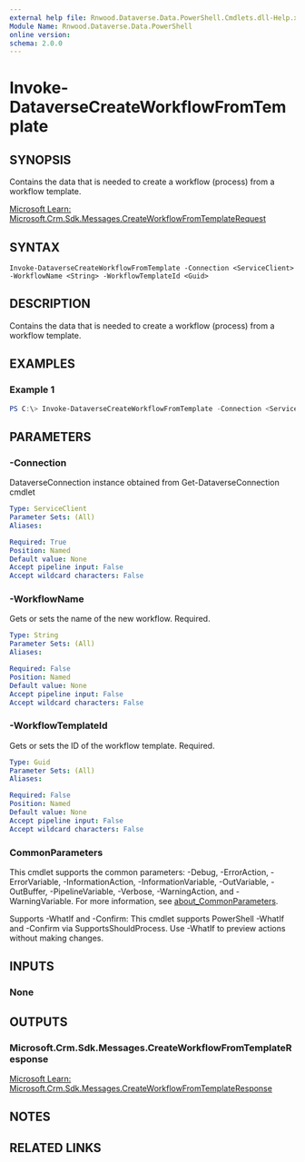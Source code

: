 ```yaml
---
external help file: Rnwood.Dataverse.Data.PowerShell.Cmdlets.dll-Help.xml
Module Name: Rnwood.Dataverse.Data.PowerShell
online version:
schema: 2.0.0
---
```


# Invoke-DataverseCreateWorkflowFromTemplate

## SYNOPSIS
Contains the data that is needed to create a workflow (process) from a workflow template.

[Microsoft Learn: Microsoft.Crm.Sdk.Messages.CreateWorkflowFromTemplateRequest](https://learn.microsoft.com/dotnet/api/Microsoft.Crm.Sdk.Messages.CreateWorkflowFromTemplateRequest)

## SYNTAX

```
Invoke-DataverseCreateWorkflowFromTemplate -Connection <ServiceClient> -WorkflowName <String> -WorkflowTemplateId <Guid>
```

## DESCRIPTION
Contains the data that is needed to create a workflow (process) from a workflow template.

## EXAMPLES

### Example 1
```powershell
PS C:\> Invoke-DataverseCreateWorkflowFromTemplate -Connection <ServiceClient> -WorkflowName <String> -WorkflowTemplateId <Guid>
```

## PARAMETERS

### -Connection
DataverseConnection instance obtained from Get-DataverseConnection cmdlet

```yaml
Type: ServiceClient
Parameter Sets: (All)
Aliases:

Required: True
Position: Named
Default value: None
Accept pipeline input: False
Accept wildcard characters: False
```

### -WorkflowName
Gets or sets the name of the new workflow. Required.

```yaml
Type: String
Parameter Sets: (All)
Aliases:

Required: False
Position: Named
Default value: None
Accept pipeline input: False
Accept wildcard characters: False
```

### -WorkflowTemplateId
Gets or sets the ID of the workflow template. Required.

```yaml
Type: Guid
Parameter Sets: (All)
Aliases:

Required: False
Position: Named
Default value: None
Accept pipeline input: False
Accept wildcard characters: False
```

### CommonParameters
This cmdlet supports the common parameters: -Debug, -ErrorAction, -ErrorVariable, -InformationAction, -InformationVariable, -OutVariable, -OutBuffer, -PipelineVariable, -Verbose, -WarningAction, and -WarningVariable. For more information, see [about_CommonParameters](http://go.microsoft.com/fwlink/?LinkID=113216).

Supports -WhatIf and -Confirm: This cmdlet supports PowerShell -WhatIf and -Confirm via SupportsShouldProcess. Use -WhatIf to preview actions without making changes.

## INPUTS

### None
## OUTPUTS

### Microsoft.Crm.Sdk.Messages.CreateWorkflowFromTemplateResponse
[Microsoft Learn: Microsoft.Crm.Sdk.Messages.CreateWorkflowFromTemplateResponse](https://learn.microsoft.com/dotnet/api/Microsoft.Crm.Sdk.Messages.CreateWorkflowFromTemplateResponse)
## NOTES

## RELATED LINKS
